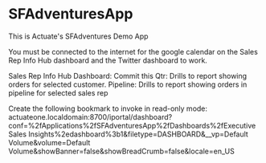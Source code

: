 SFAdventuresApp
===============

This is Actuate's SFAdventures Demo App

You must be connected to the internet for the google calendar on the Sales Rep Info Hub dashboard and the Twitter dashboard to work.

Sales Rep Info Hub Dashboard: 
    Commit this Qtr: 	Drills to report showing orders for selected customer.
    Pipeline:			Drills to report showing orders in pipeline for selected sales rep
    
 Create the following bookmark to invoke in read-only mode:
    actuateone.localdomain:8700/iportal/dashboard?conf=%2fApplications%2fSFAdventuresApp%2fDashboards%2fExecutive Sales Insights%2edashboard%3b1&filetype=DASHBOARD&__vp=Default Volume&volume=Default Volume&showBanner=false&showBreadCrumb=false&locale=en_US
